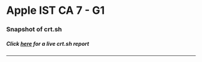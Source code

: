 # Apple IST CA 7 - G1
### Snapshot of crt.sh
##### Click [here](https://crt.sh/?q=17F96609AC6AD0A2D6AB0A21B2D1B5B2946BD04DBF120703D1DEF6FB62F4B661) for a live crt.sh report

---
